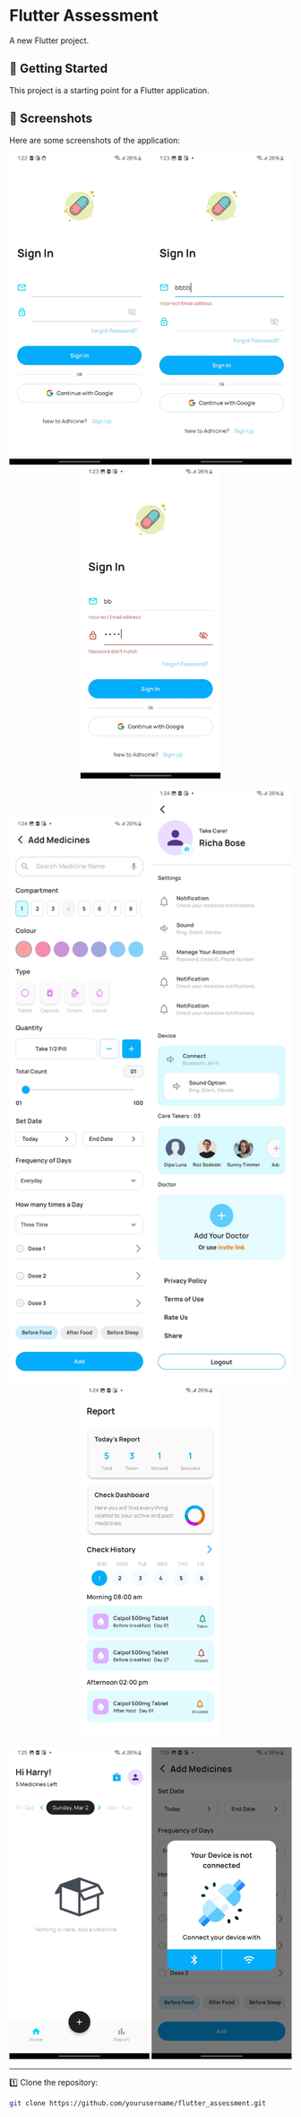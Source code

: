 # Flutter Assessment

A new Flutter project.

## 📌 Getting Started

This project is a starting point for a Flutter application.

## 📸 Screenshots

Here are some screenshots of the application:

<p align="center">
  <img src="assets/Screenshot_20250301_132259.jpg" alt="Screenshot 1" width="250">
  <img src="assets/Screenshot_20250301_132308.jpg" alt="Screenshot 2" width="250">
  <img src="assets/Screenshot_20250301_132327.jpg" alt="Screenshot 3" width="250">
</p>

<p align="center">
  <img src="assets/Screenshot_20250301_132410.jpg" alt="Screenshot 4" width="250">
  <img src="assets/Screenshot_20250301_132428.jpg" alt="Screenshot 5" width="250">
  <img src="assets/Screenshot_20250301_132446.jpg" alt="Screenshot 6" width="250">
</p>

<p align="center">
  <img src="assets/Screenshot_20250301_132510.jpg" alt="Screenshot 7" width="250">
  <img src="assets/Screenshot_20250301_132515.jpg" alt="Screenshot 8" width="250">
</p>

---

1️⃣ Clone the repository:
```sh
git clone https://github.com/yourusername/flutter_assessment.git
